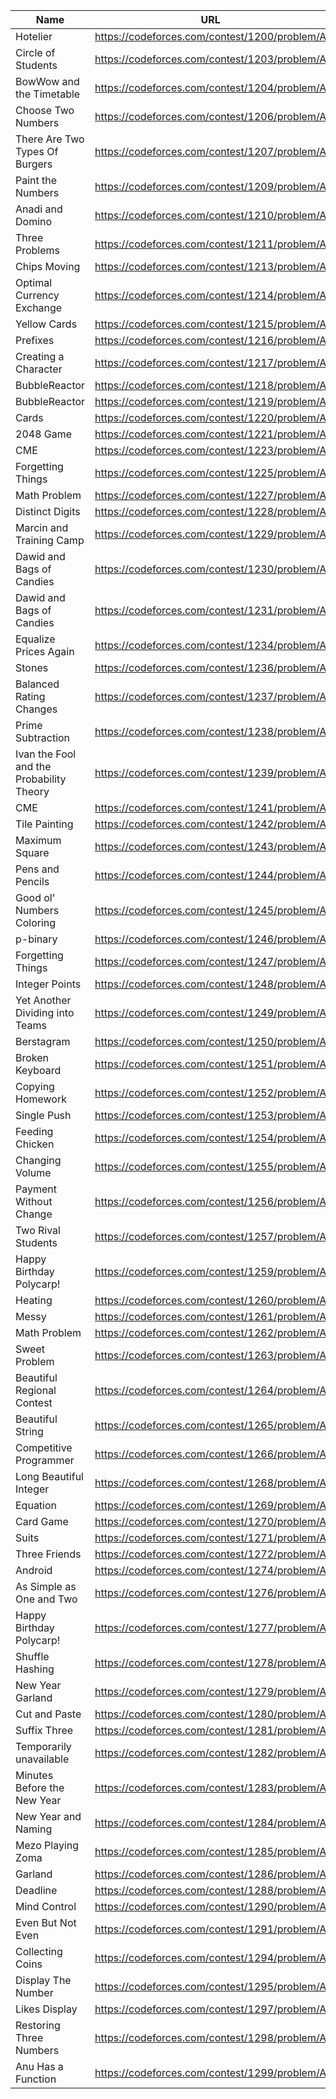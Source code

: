 |Name                                    |URL                                          |
|----------------------------------------|---------------------------------------------|
|Hotelier                                |https://codeforces.com/contest/1200/problem/A|
|Circle of Students                      |https://codeforces.com/contest/1203/problem/A|
|BowWow and the Timetable                |https://codeforces.com/contest/1204/problem/A|
|Choose Two Numbers                      |https://codeforces.com/contest/1206/problem/A|
|There Are Two Types Of Burgers          |https://codeforces.com/contest/1207/problem/A|
|Paint the Numbers                       |https://codeforces.com/contest/1209/problem/A|
|Anadi and Domino                        |https://codeforces.com/contest/1210/problem/A|
|Three Problems                          |https://codeforces.com/contest/1211/problem/A|
|Chips Moving                            |https://codeforces.com/contest/1213/problem/A|
|Optimal Currency Exchange               |https://codeforces.com/contest/1214/problem/A|
|Yellow Cards                            |https://codeforces.com/contest/1215/problem/A|
|Prefixes                                |https://codeforces.com/contest/1216/problem/A|
|Creating a Character                    |https://codeforces.com/contest/1217/problem/A|
|BubbleReactor                           |https://codeforces.com/contest/1218/problem/A|
|BubbleReactor                           |https://codeforces.com/contest/1219/problem/A|
|Cards                                   |https://codeforces.com/contest/1220/problem/A|
|2048 Game                               |https://codeforces.com/contest/1221/problem/A|
|CME                                     |https://codeforces.com/contest/1223/problem/A|
|Forgetting Things                       |https://codeforces.com/contest/1225/problem/A|
|Math Problem                            |https://codeforces.com/contest/1227/problem/A|
|Distinct Digits                         |https://codeforces.com/contest/1228/problem/A|
|Marcin and Training Camp                |https://codeforces.com/contest/1229/problem/A|
|Dawid and Bags of Candies               |https://codeforces.com/contest/1230/problem/A|
|Dawid and Bags of Candies               |https://codeforces.com/contest/1231/problem/A|
|Equalize Prices Again                   |https://codeforces.com/contest/1234/problem/A|
|Stones                                  |https://codeforces.com/contest/1236/problem/A|
|Balanced Rating Changes                 |https://codeforces.com/contest/1237/problem/A|
|Prime Subtraction                       |https://codeforces.com/contest/1238/problem/A|
|Ivan the Fool and the Probability Theory|https://codeforces.com/contest/1239/problem/A|
|CME                                     |https://codeforces.com/contest/1241/problem/A|
|Tile Painting                           |https://codeforces.com/contest/1242/problem/A|
|Maximum Square                          |https://codeforces.com/contest/1243/problem/A|
|Pens and Pencils                        |https://codeforces.com/contest/1244/problem/A|
|Good ol' Numbers Coloring               |https://codeforces.com/contest/1245/problem/A|
|p-binary                                |https://codeforces.com/contest/1246/problem/A|
|Forgetting Things                       |https://codeforces.com/contest/1247/problem/A|
|Integer Points                          |https://codeforces.com/contest/1248/problem/A|
|Yet Another Dividing into Teams         |https://codeforces.com/contest/1249/problem/A|
|Berstagram                              |https://codeforces.com/contest/1250/problem/A|
|Broken Keyboard                         |https://codeforces.com/contest/1251/problem/A|
|Copying Homework                        |https://codeforces.com/contest/1252/problem/A|
|Single Push                             |https://codeforces.com/contest/1253/problem/A|
|Feeding Chicken                         |https://codeforces.com/contest/1254/problem/A|
|Changing Volume                         |https://codeforces.com/contest/1255/problem/A|
|Payment Without Change                  |https://codeforces.com/contest/1256/problem/A|
|Two Rival Students                      |https://codeforces.com/contest/1257/problem/A|
|Happy Birthday Polycarp!                |https://codeforces.com/contest/1259/problem/A|
|Heating                                 |https://codeforces.com/contest/1260/problem/A|
|Messy                                   |https://codeforces.com/contest/1261/problem/A|
|Math Problem                            |https://codeforces.com/contest/1262/problem/A|
|Sweet Problem                           |https://codeforces.com/contest/1263/problem/A|
|Beautiful Regional Contest              |https://codeforces.com/contest/1264/problem/A|
|Beautiful String                        |https://codeforces.com/contest/1265/problem/A|
|Competitive Programmer                  |https://codeforces.com/contest/1266/problem/A|
|Long Beautiful Integer                  |https://codeforces.com/contest/1268/problem/A|
|Equation                                |https://codeforces.com/contest/1269/problem/A|
|Card Game                               |https://codeforces.com/contest/1270/problem/A|
|Suits                                   |https://codeforces.com/contest/1271/problem/A|
|Three Friends                           |https://codeforces.com/contest/1272/problem/A|
|Android                                 |https://codeforces.com/contest/1274/problem/A|
|As Simple as One and Two                |https://codeforces.com/contest/1276/problem/A|
|Happy Birthday Polycarp!                |https://codeforces.com/contest/1277/problem/A|
|Shuffle Hashing                         |https://codeforces.com/contest/1278/problem/A|
|New Year Garland                        |https://codeforces.com/contest/1279/problem/A|
|Cut and Paste                           |https://codeforces.com/contest/1280/problem/A|
|Suffix Three                            |https://codeforces.com/contest/1281/problem/A|
|Temporarily unavailable                 |https://codeforces.com/contest/1282/problem/A|
|Minutes Before the New Year             |https://codeforces.com/contest/1283/problem/A|
|New Year and Naming                     |https://codeforces.com/contest/1284/problem/A|
|Mezo Playing Zoma                       |https://codeforces.com/contest/1285/problem/A|
|Garland                                 |https://codeforces.com/contest/1286/problem/A|
|Deadline                                |https://codeforces.com/contest/1288/problem/A|
|Mind Control                            |https://codeforces.com/contest/1290/problem/A|
|Even But Not Even                       |https://codeforces.com/contest/1291/problem/A|
|Collecting Coins                        |https://codeforces.com/contest/1294/problem/A|
|Display The Number                      |https://codeforces.com/contest/1295/problem/A|
|Likes Display                           |https://codeforces.com/contest/1297/problem/A|
|Restoring Three Numbers                 |https://codeforces.com/contest/1298/problem/A|
|Anu Has a Function                      |https://codeforces.com/contest/1299/problem/A|


